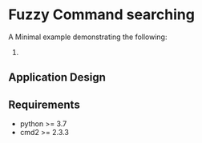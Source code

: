#  Fuzzy Command searching
A Minimal example demonstrating the following:

1) 

## Application Design



## Requirements

* python >= 3.7
* cmd2 >= 2.3.3